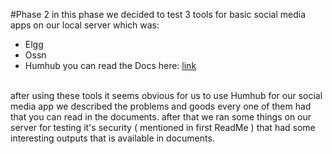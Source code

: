 #Phase 2
in this phase we decided to test 3 tools for basic social media apps on our local server which was:
- Elgg
- Ossn
- Humhub
  you can read the Docs here: [link](https://github.com/mosi1910/Asymmetrical-Broccoli/blob/main/phase%202/Phase2.pdf)
  </br>
  </br>
  
after using these tools it seems obvious for us to use Humhub for our social media app we described the problems and goods every one of them had that you can read in the documents.
after that we ran some things on our server for testing it's security ( mentioned in first ReadMe ) that had some interesting outputs that is available in documents.

